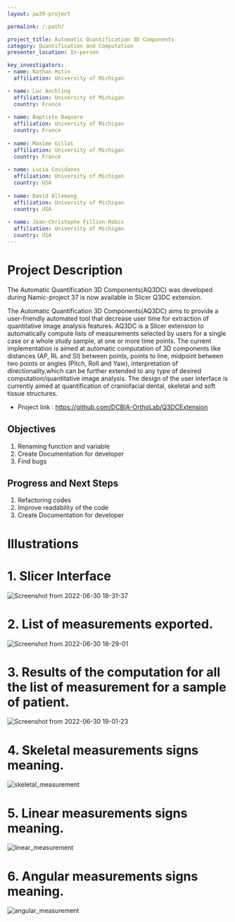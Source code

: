 ```yaml
---
layout: pw39-project

permalink: /:path/

project_title: Automatic Quantification 3D Components
category: Quantification and Computation
presenter_location: In-person

key_investigators:
- name: Nathan Hutin
  affiliation: University of Michigan

- name: Luc Anchling
  affiliation: University of Michigan
  country: France
  
- name: Baptiste Baquero
  affiliation: University of Michigan
  country: France
  
- name: Maxime Gillot
  affiliation: University of Michigan
  country: France
  
- name: Lucia Cevidanes
  affiliation: University of Michigan
  country: USA
  
- name: David Allemang
  affiliation: University of Michigan
  country: USA
  
- name: Jean-Christophe Fillion-Robin
  affiliation: University of Michigan
  country: USA
---
```


# Project Description
The Automatic Quantification 3D Components(AQ3DC) was developed during Namic-project 37 is now available in Slicer Q3DC extension.

The Automatic Quantification 3D Components(AQ3DC) aims to provide a user-friendly automated tool that decrease user time for extraction of quantitative
image analysis features. 
AQ3DC is a Slicer extension to automatically compute lists of measurements selected by users for a single case or a whole
study sample, at one or more time points. 
The current implementation is aimed at automatic computation of 3D components like distances (AP, RL and SI) 
between points, points to line, midpoint between two points or angles (Pitch, Roll and Yaw), interpretation of directionality,which can be further extended to any type of desired computation/quantitative image analysis. The design of the user interface is currently aimed at quantification of craniofacial dental,  skeletal and soft tissue structures. 

- Project link : https://github.com/DCBIA-OrthoLab/Q3DCExtension



## Objectives

1. Renaming function and variable
2. Create Documentation for developer
3. Find bugs


## Progress and Next Steps

1. Refactoring codes
2. Improve readability of the code
3. Create Documentation for developer





# Illustrations

<!-- Add pictures and links to videos that demonstrate what has been accomplished.
![Description of picture](Example2.jpg)
![Some more images](Example2.jpg)
-->
# 1. Slicer Interface
![Screenshot from 2022-06-30 18-31-37](https://user-images.githubusercontent.com/83285614/176789715-f90c3ea5-faf6-4e49-bdf3-2683b18ce375.png)

# 2. List of measurements exported.
![Screenshot from 2022-06-30 18-29-01](https://user-images.githubusercontent.com/83285614/176789814-29e76874-1060-4681-bbe3-a4853975f510.png)

# 3. Results of the computation for all the list of measurement for a sample of patient.
![Screenshot from 2022-06-30 19-01-23](https://user-images.githubusercontent.com/83285614/176792428-d5c3cb6f-4e56-45c0-95e2-fb24798453a8.png)

# 4. Skeletal measurements signs meaning.
![skeletal_measurement](https://user-images.githubusercontent.com/83285614/176794349-fa99dcc8-bdf7-4518-ba8e-01451ebf05d8.jpeg)

# 5. Linear measurements signs meaning.
![linear_measurement](https://user-images.githubusercontent.com/83285614/176794371-c87e7cba-8242-4149-bbda-5e67e28859cc.jpeg)

# 6. Angular measurements signs meaning.
![angular_measurement](https://user-images.githubusercontent.com/83285614/176794405-c1e283e6-bad2-4da5-b777-991e93c419ce.jpeg)
